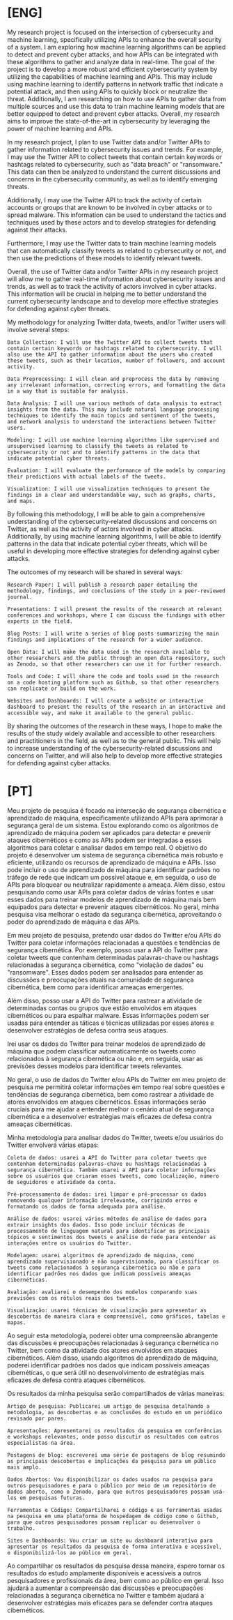 # [ENG]
My research project is focused on the intersection of cybersecurity and machine learning, specifically utilizing APIs to enhance the overall security of a system. I am exploring how machine learning algorithms can be applied to detect and prevent cyber attacks, and how APIs can be integrated with these algorithms to gather and analyze data in real-time. The goal of the project is to develop a more robust and efficient cybersecurity system by utilizing the capabilities of machine learning and APIs. This may include using machine learning to identify patterns in network traffic that indicate a potential attack, and then using APIs to quickly block or neutralize the threat. Additionally, I am researching on how to use APIs to gather data from multiple sources and use this data to train machine learning models that are better equipped to detect and prevent cyber attacks. Overall, my research aims to improve the state-of-the-art in cybersecurity by leveraging the power of machine learning and APIs.

In my research project, I plan to use Twitter data and/or Twitter APIs to gather information related to cybersecurity issues and trends. For example, I may use the Twitter API to collect tweets that contain certain keywords or hashtags related to cybersecurity, such as "data breach" or "ransomware." This data can then be analyzed to understand the current discussions and concerns in the cybersecurity community, as well as to identify emerging threats.

Additionally, I may use the Twitter API to track the activity of certain accounts or groups that are known to be involved in cyber attacks or to spread malware. This information can be used to understand the tactics and techniques used by these actors and to develop strategies for defending against their attacks.

Furthermore, I may use the Twitter data to train machine learning models that can automatically classify tweets as related to cybersecurity or not, and then use the predictions of these models to identify relevant tweets.

Overall, the use of Twitter data and/or Twitter APIs in my research project will allow me to gather real-time information about cybersecurity issues and trends, as well as to track the activity of actors involved in cyber attacks. This information will be crucial in helping me to better understand the current cybersecurity landscape and to develop more effective strategies for defending against cyber threats.

My methodology for analyzing Twitter data, tweets, and/or Twitter users will involve several steps:

    Data Collection: I will use the Twitter API to collect tweets that contain certain keywords or hashtags related to cybersecurity. I will also use the API to gather information about the users who created these tweets, such as their location, number of followers, and account activity.

    Data Preprocessing: I will clean and preprocess the data by removing any irrelevant information, correcting errors, and formatting the data in a way that is suitable for analysis.

    Data Analysis: I will use various methods of data analysis to extract insights from the data. This may include natural language processing techniques to identify the main topics and sentiment of the tweets, and network analysis to understand the interactions between Twitter users.

    Modeling: I will use machine learning algorithms like supervised and unsupervised learning to classify the tweets as related to cybersecurity or not and to identify patterns in the data that indicate potential cyber threats.

    Evaluation: I will evaluate the performance of the models by comparing their predictions with actual labels of the tweets.

    Visualization: I will use visualization techniques to present the findings in a clear and understandable way, such as graphs, charts, and maps.

By following this methodology, I will be able to gain a comprehensive understanding of the cybersecurity-related discussions and concerns on Twitter, as well as the activity of actors involved in cyber attacks. Additionally, by using machine learning algorithms, I will be able to identify patterns in the data that indicate potential cyber threats, which will be useful in developing more effective strategies for defending against cyber attacks.

The outcomes of my research will be shared in several ways:

    Research Paper: I will publish a research paper detailing the methodology, findings, and conclusions of the study in a peer-reviewed journal.

    Presentations: I will present the results of the research at relevant conferences and workshops, where I can discuss the findings with other experts in the field.

    Blog Posts: I will write a series of blog posts summarizing the main findings and implications of the research for a wider audience.

    Open Data: I will make the data used in the research available to other researchers and the public through an open data repository, such as Zenodo, so that other researchers can use it for further research.

    Tools and Code: I will share the code and tools used in the research on a code hosting platform such as Github, so that other researchers can replicate or build on the work.

    Websites and Dashboards: I will create a website or interactive dashboard to present the results of the research in an interactive and accessible way, and make it available to the general public.

By sharing the outcomes of the research in these ways, I hope to make the results of the study widely available and accessible to other researchers and practitioners in the field, as well as to the general public. This will help to increase understanding of the cybersecurity-related discussions and concerns on Twitter, and will also help to develop more effective strategies for defending against cyber attacks.

# [PT]
Meu projeto de pesquisa é focado na interseção de segurança cibernética e aprendizado de máquina, especificamente utilizando APIs para aprimorar a segurança geral de um sistema. Estou explorando como os algoritmos de aprendizado de máquina podem ser aplicados para detectar e prevenir ataques cibernéticos e como as APIs podem ser integradas a esses algoritmos para coletar e analisar dados em tempo real. O objetivo do projeto é desenvolver um sistema de segurança cibernética mais robusto e eficiente, utilizando os recursos de aprendizado de máquina e APIs. Isso pode incluir o uso de aprendizado de máquina para identificar padrões no tráfego de rede que indicam um possível ataque e, em seguida, o uso de APIs para bloquear ou neutralizar rapidamente a ameaça. Além disso, estou pesquisando como usar APIs para coletar dados de várias fontes e usar esses dados para treinar modelos de aprendizado de máquina mais bem equipados para detectar e prevenir ataques cibernéticos. No geral, minha pesquisa visa melhorar o estado da segurança cibernética, aproveitando o poder do aprendizado de máquina e das APIs.

Em meu projeto de pesquisa, pretendo usar dados do Twitter e/ou APIs do Twitter para coletar informações relacionadas a questões e tendências de segurança cibernética. Por exemplo, posso usar a API do Twitter para coletar tweets que contenham determinadas palavras-chave ou hashtags relacionadas à segurança cibernética, como "violação de dados" ou "ransomware". Esses dados podem ser analisados para entender as discussões e preocupações atuais na comunidade de segurança cibernética, bem como para identificar ameaças emergentes.

Além disso, posso usar a API do Twitter para rastrear a atividade de determinadas contas ou grupos que estão envolvidos em ataques cibernéticos ou para espalhar malware. Essas informações podem ser usadas para entender as táticas e técnicas utilizadas por esses atores e desenvolver estratégias de defesa contra seus ataques.

Irei usar os dados do Twitter para treinar modelos de aprendizado de máquina que podem classificar automaticamente os tweets como relacionados à segurança cibernética ou não e, em seguida, usar as previsões desses modelos para identificar tweets relevantes.

No geral, o uso de dados do Twitter e/ou APIs do Twitter em meu projeto de pesquisa me permitirá coletar informações em tempo real sobre questões e tendências de segurança cibernética, bem como rastrear a atividade de atores envolvidos em ataques cibernéticos. Essas informações serão cruciais para me ajudar a entender melhor o cenário atual de segurança cibernética e a desenvolver estratégias mais eficazes de defesa contra ameaças cibernéticas.

Minha metodologia para analisar dados do Twitter, tweets e/ou usuários do Twitter envolverá várias etapas:

    Coleta de dados: usarei a API do Twitter para coletar tweets que contenham determinadas palavras-chave ou hashtags relacionadas à segurança cibernética. Também usarei a API para coletar informações sobre os usuários que criaram esses tweets, como localização, número de seguidores e atividade da conta.

    Pré-processamento de dados: irei limpar e pré-processar os dados removendo qualquer informação irrelevante, corrigindo erros e formatando os dados de forma adequada para análise.

    Análise de dados: usarei vários métodos de análise de dados para extrair insights dos dados. Isso pode incluir técnicas de processamento de linguagem natural para identificar os principais tópicos e sentimentos dos tweets e análise de rede para entender as interações entre os usuários do Twitter.

    Modelagem: usarei algoritmos de aprendizado de máquina, como aprendizado supervisionado e não supervisionado, para classificar os tweets como relacionados à segurança cibernética ou não e para identificar padrões nos dados que indicam possíveis ameaças cibernéticas.

    Avaliação: avaliarei o desempenho dos modelos comparando suas previsões com os rótulos reais dos tweets.

    Visualização: usarei técnicas de visualização para apresentar as descobertas de maneira clara e compreensível, como gráficos, tabelas e mapas.

Ao seguir esta metodologia, poderei obter uma compreensão abrangente das discussões e preocupações relacionadas à segurança cibernética no Twitter, bem como da atividade dos atores envolvidos em ataques cibernéticos. Além disso, usando algoritmos de aprendizado de máquina, poderei identificar padrões nos dados que indicam possíveis ameaças cibernéticas, o que será útil no desenvolvimento de estratégias mais eficazes de defesa contra ataques cibernéticos.

Os resultados da minha pesquisa serão compartilhados de várias maneiras:

    Artigo de pesquisa: Publicarei um artigo de pesquisa detalhando a metodologia, as descobertas e as conclusões do estudo em um periódico revisado por pares.

    Apresentações: Apresentarei os resultados da pesquisa em conferências e workshops relevantes, onde posso discutir os resultados com outros especialistas na área.

    Postagens de blog: escreverei uma série de postagens de blog resumindo as principais descobertas e implicações da pesquisa para um público mais amplo.

    Dados Abertos: Vou disponibilizar os dados usados na pesquisa para outros pesquisadores e para o público por meio de um repositório de dados aberto, como o Zenodo, para que outros pesquisadores possam usá-los em pesquisas futuras.

    Ferramentas e Código: Compartilharei o código e as ferramentas usadas na pesquisa em uma plataforma de hospedagem de código como o Github, para que outros pesquisadores possam replicar ou desenvolver o trabalho.

    Sites e Dashboards: Vou criar um site ou dashboard interativo para apresentar os resultados da pesquisa de forma interativa e acessível, e disponibilizá-los ao público em geral.

Ao compartilhar os resultados da pesquisa dessa maneira, espero tornar os resultados do estudo amplamente disponíveis e acessíveis a outros pesquisadores e profissionais da área, bem como ao público em geral. Isso ajudará a aumentar a compreensão das discussões e preocupações relacionadas à segurança cibernética no Twitter e também ajudará a desenvolver estratégias mais eficazes para se defender contra ataques cibernéticos.
